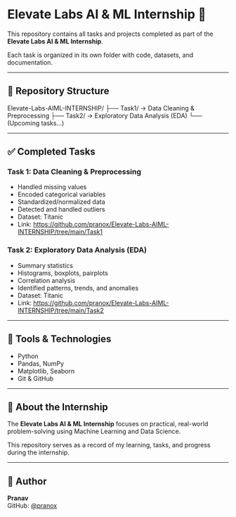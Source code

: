 # Elevate Labs AI & ML Internship 🚀

This repository contains all tasks and projects completed as part of the **Elevate Labs AI & ML Internship**.

Each task is organized in its own folder with code, datasets, and documentation.

---

## 📁 Repository Structure

Elevate-Labs-AIML-INTERNSHIP/
├── Task1/  → Data Cleaning & Preprocessing
├── Task2/  → Exploratory Data Analysis (EDA)
└── (Upcoming tasks...)

---

## ✅ Completed Tasks

### Task 1: Data Cleaning & Preprocessing
- Handled missing values
- Encoded categorical variables
- Standardized/normalized data
- Detected and handled outliers
- Dataset: Titanic
- Link: https://github.com/pranox/Elevate-Labs-AIML-INTERNSHIP/tree/main/Task1

### Task 2: Exploratory Data Analysis (EDA)
- Summary statistics
- Histograms, boxplots, pairplots
- Correlation analysis
- Identified patterns, trends, and anomalies
- Dataset: Titanic
- Link: https://github.com/pranox/Elevate-Labs-AIML-INTERNSHIP/tree/main/Task2

---

## 🔧 Tools & Technologies
- Python
- Pandas, NumPy
- Matplotlib, Seaborn
- Git & GitHub

---

## 📜 About the Internship

The **Elevate Labs AI & ML Internship** focuses on practical, real-world problem-solving using Machine Learning and Data Science.

This repository serves as a record of my learning, tasks, and progress during the internship.

---

## 🚀 Author

**Pranav**  
GitHub: [@pranox](https://github.com/pranox)

